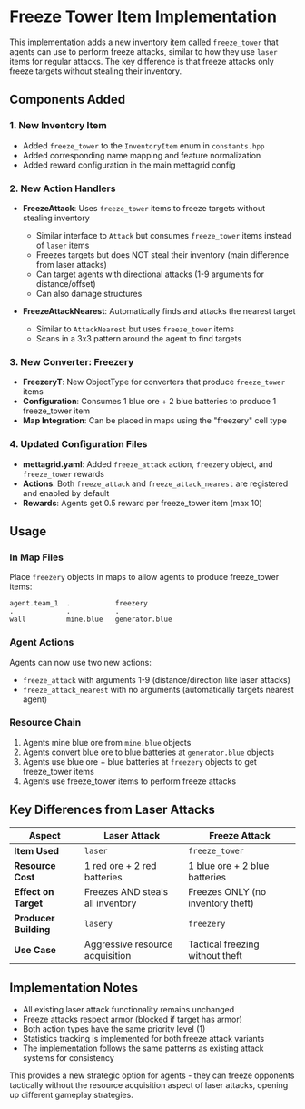 # Freeze Tower Item Implementation

This implementation adds a new inventory item called `freeze_tower` that agents can use to perform freeze attacks, similar to how they use `laser` items for regular attacks. The key difference is that freeze attacks only freeze targets without stealing their inventory.

## Components Added

### 1. New Inventory Item
- Added `freeze_tower` to the `InventoryItem` enum in `constants.hpp`
- Added corresponding name mapping and feature normalization
- Added reward configuration in the main mettagrid config

### 2. New Action Handlers
- **FreezeAttack**: Uses `freeze_tower` items to freeze targets without stealing inventory
  - Similar interface to `Attack` but consumes `freeze_tower` items instead of `laser` items
  - Freezes targets but does NOT steal their inventory (main difference from laser attacks)
  - Can target agents with directional attacks (1-9 arguments for distance/offset)
  - Can also damage structures

- **FreezeAttackNearest**: Automatically finds and attacks the nearest target
  - Similar to `AttackNearest` but uses `freeze_tower` items
  - Scans in a 3x3 pattern around the agent to find targets

### 3. New Converter: Freezery
- **FreezeryT**: New ObjectType for converters that produce `freeze_tower` items
- **Configuration**: Consumes 1 blue ore + 2 blue batteries to produce 1 freeze_tower item
- **Map Integration**: Can be placed in maps using the "freezery" cell type

### 4. Updated Configuration Files
- **mettagrid.yaml**: Added `freeze_attack` action, `freezery` object, and `freeze_tower` rewards
- **Actions**: Both `freeze_attack` and `freeze_attack_nearest` are registered and enabled by default
- **Rewards**: Agents get 0.5 reward per freeze_tower item (max 10)

## Usage

### In Map Files
Place `freezery` objects in maps to allow agents to produce freeze_tower items:
```
agent.team_1  .           freezery
.             .           .
wall          mine.blue   generator.blue
```

### Agent Actions
Agents can now use two new actions:
- `freeze_attack` with arguments 1-9 (distance/direction like laser attacks)
- `freeze_attack_nearest` with no arguments (automatically targets nearest agent)

### Resource Chain
1. Agents mine blue ore from `mine.blue` objects
2. Agents convert blue ore to blue batteries at `generator.blue` objects
3. Agents use blue ore + blue batteries at `freezery` objects to get freeze_tower items
4. Agents use freeze_tower items to perform freeze attacks

## Key Differences from Laser Attacks

| Aspect | Laser Attack | Freeze Attack |
|--------|-------------|---------------|
| **Item Used** | `laser` | `freeze_tower` |
| **Resource Cost** | 1 red ore + 2 red batteries | 1 blue ore + 2 blue batteries |
| **Effect on Target** | Freezes AND steals all inventory | Freezes ONLY (no inventory theft) |
| **Producer Building** | `lasery` | `freezery` |
| **Use Case** | Aggressive resource acquisition | Tactical freezing without theft |

## Implementation Notes
- All existing laser attack functionality remains unchanged
- Freeze attacks respect armor (blocked if target has armor)
- Both action types have the same priority level (1)
- Statistics tracking is implemented for both freeze attack variants
- The implementation follows the same patterns as existing attack systems for consistency

This provides a new strategic option for agents - they can freeze opponents tactically without the resource acquisition aspect of laser attacks, opening up different gameplay strategies.
